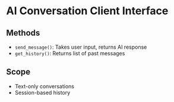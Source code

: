# AI Conversation Client Interface

## Methods
- `send_message()`: Takes user input, returns AI response
- `get_history()`: Returns list of past messages

## Scope
- Text-only conversations
- Session-based history